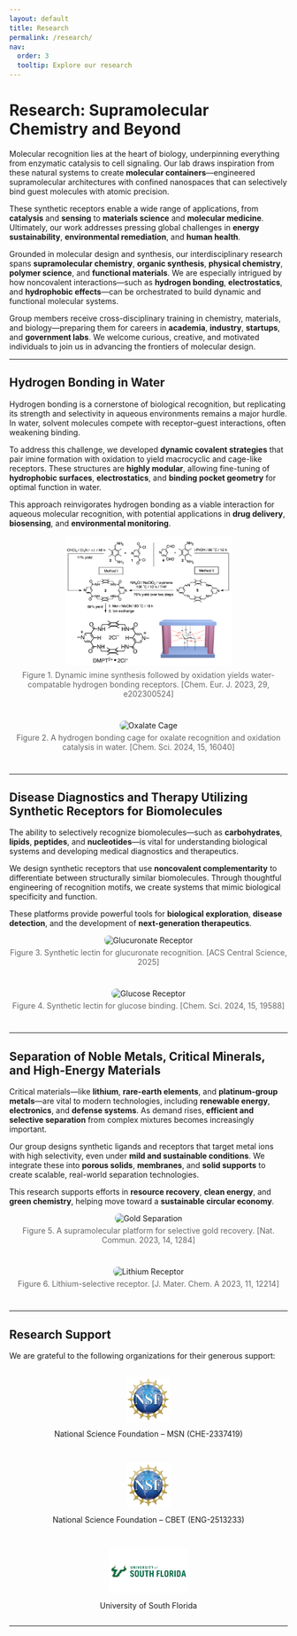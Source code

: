 ```yaml
---
layout: default
title: Research
permalink: /research/
nav:
  order: 3
  tooltip: Explore our research
---
```


# Research: Supramolecular Chemistry and Beyond

Molecular recognition lies at the heart of biology, underpinning everything from enzymatic catalysis to cell signaling. Our lab draws inspiration from these natural systems to create **molecular containers**—engineered supramolecular architectures with confined nanospaces that can selectively bind guest molecules with atomic precision.

These synthetic receptors enable a wide range of applications, from **catalysis** and **sensing** to **materials science** and **molecular medicine**. Ultimately, our work addresses pressing global challenges in **energy sustainability**, **environmental remediation**, and **human health**.

Grounded in molecular design and synthesis, our interdisciplinary research spans **supramolecular chemistry**, **organic synthesis**, **physical chemistry**, **polymer science**, and **functional materials**. We are especially intrigued by how noncovalent interactions—such as **hydrogen bonding**, **electrostatics**, and **hydrophobic effects**—can be orchestrated to build dynamic and functional molecular systems.

Group members receive cross-disciplinary training in chemistry, materials, and biology—preparing them for careers in **academia**, **industry**, **startups**, and **government labs**. We welcome curious, creative, and motivated individuals to join us in advancing the frontiers of molecular design.

---

## Hydrogen Bonding in Water

Hydrogen bonding is a cornerstone of biological recognition, but replicating its strength and selectivity in aqueous environments remains a major hurdle. In water, solvent molecules compete with receptor–guest interactions, often weakening binding.

To address this challenge, we developed **dynamic covalent strategies** that pair imine formation with oxidation to yield macrocyclic and cage-like receptors. These structures are **highly modular**, allowing fine-tuning of **hydrophobic surfaces**, **electrostatics**, and **binding pocket geometry** for optimal function in water.

This approach reinvigorates hydrogen bonding as a viable interaction for aqueous molecular recognition, with potential applications in **drug delivery**, **biosensing**, and **environmental monitoring**.

<div class="figure-row">
  <img src="/assets/images/dynamic-synthesis.png" alt="Dynamic Synthesis Scheme" style="max-width: 60%; border-radius: 8px;">
  <p class="caption">Figure 1. Dynamic imine synthesis followed by oxidation yields water-compatable hydrogen bonding receptors. [Chem. Eur. J. 2023, 29, e202300524]</p>
</div>

<div class="figure-row">
  <img src="/assets/images/oxalate-cage.png" alt="Oxalate Cage" style="max-width: 60%; border-radius: 8px;">
  <p class="caption">Figure 2. A hydrogen bonding cage for oxalate recognition and oxidation catalysis in water. [Chem. Sci. 2024, 15, 16040]</p>
</div>

---

## Disease Diagnostics and Therapy Utilizing Synthetic Receptors for Biomolecules

The ability to selectively recognize biomolecules—such as **carbohydrates**, **lipids**, **peptides**, and **nucleotides**—is vital for understanding biological systems and developing medical diagnostics and therapeutics.

We design synthetic receptors that use **noncovalent complementarity** to differentiate between structurally similar biomolecules. Through thoughtful engineering of recognition motifs, we create systems that mimic biological specificity and function.

These platforms provide powerful tools for **biological exploration**, **disease detection**, and the development of **next-generation therapeutics**.

<div class="figure-row">
  <img src="/assets/images/glucurona.png" alt="Glucuronate Receptor" style="max-width: 60%; border-radius: 8px;">
  <p class="caption">Figure 3. Synthetic lectin for glucuronate recognition. [ACS Central Science, 2025]</p>
</div>

<div class="figure-row">
  <img src="/assets/images/glucose.png" alt="Glucose Receptor" style="max-width: 60%; border-radius: 8px;">
  <p class="caption">Figure 4. Synthetic lectin for glucose binding. [Chem. Sci. 2024, 15, 19588]</p>
</div>

---

## Separation of Noble Metals, Critical Minerals, and High-Energy Materials

Critical materials—like **lithium**, **rare-earth elements**, and **platinum-group metals**—are vital to modern technologies, including **renewable energy**, **electronics**, and **defense systems**. As demand rises, **efficient and selective separation** from complex mixtures becomes increasingly important.

Our group designs synthetic ligands and receptors that target metal ions with high selectivity, even under **mild and sustainable conditions**. We integrate these into **porous solids**, **membranes**, and **solid supports** to create scalable, real-world separation technologies.

This research supports efforts in **resource recovery**, **clean energy**, and **green chemistry**, helping move toward a **sustainable circular economy**.

<div class="figure-row">
  <img src="/assets/images/cd-gold.png" alt="Gold Separation" style="max-width: 100%; border-radius: 8px;">
  <p class="caption">Figure 5. A supramolecular platform for selective gold recovery. [Nat. Commun. 2023, 14, 1284]</p>
</div>

<div class="figure-row">
  <img src="/assets/images/Li-receptor.png" alt="Lithium Receptor" style="max-width: 60%; border-radius: 8px;">
  <p class="caption">Figure 6. Lithium-selective receptor. [J. Mater. Chem. A 2023, 11, 12214]</p>
</div>

---

## Research Support

We are grateful to the following organizations for their generous support:

<div class="funding-logos">
  <div class="funding-logo">
    <img src="/assets/images/nsf-logo.png" alt="NSF Logo" style="height: 80px;">
    <p>National Science Foundation – MSN (CHE-2337419)</p>
  </div>
  <div class="funding-logo">
    <img src="/assets/images/nsf-logo.png" alt="NSF Logo" style="height: 80px;">
    <p>National Science Foundation – CBET (ENG-2513233)</p>
  </div>
  <div class="funding-logo">
    <img src="/assets/images/usf-logo.png" alt="USF Logo" style="height: 80px;">
    <p>University of South Florida</p>
  </div>
</div>

---

<style>
.caption {
  font-size: 14px;
  margin-top: 5px;
  color: #666;
  text-align: center;
}
.figure-row {
  margin-bottom: 40px;
  text-align: center;
}
.funding-logos {
  display: flex;
  justify-content: space-around;
  align-items: center;
  flex-wrap: wrap;
  margin-top: 30px;
  gap: 30px;
}
.funding-logo {
  display: flex;
  flex-direction: column;
  align-items: center;
  text-align: center;
}
</style>
